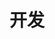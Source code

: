 ---
title: 开发
description: 与开发工作相关的内容，包括但不限于前后端以及部署上线等。
slug: develop
image:

# Badge style
style:
    background: "#2a9d8f"
    color: "#fff"
---